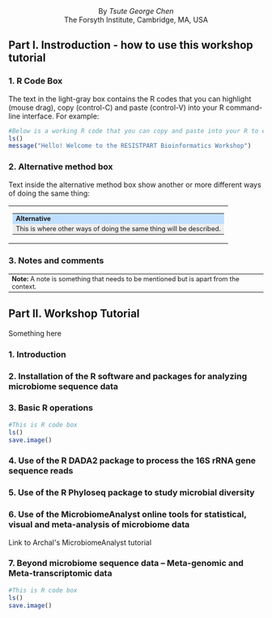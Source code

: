 <div align="center">By <i>Tsute George Chen</i><br>
  The Forsyth Institute, Cambridge, MA, USA</div>

## Part I. Instroduction - how to use this workshop tutorial

### 1. R Code Box
The text in the light-gray box contains the R codes that you can highlight (mouse drag), copy (control-C) and paste (control-V) into your R command-line interface.
For example:
``` R
#Below is a working R code that you can copy and paste into your R to execuate some R commands
ls()
message("Hello! Welcome to the RESISTPART Bioinformatics Workshop")
```

### 2. Alternative method box

Text inside the alternative method box show another or more different ways of doing the same thing:

<table style="border:0px" cellspacing="0" cellpadding="0"><tr><td>
<table style="text-align:left;background-color:#EEEEEE;font-size:0.8em">
  <tr><td bgcolor="#BFDFFF"><b>Alternative</b></td></tr>
<tr><td>This is where other ways of doing the same thing will be described.</td></tr></table>
</td></tr></table>

### 3. Notes and comments

<table><tr><td style="font-size:0.8em">
  <b>Note:</b> A note is something that needs to be mentioned but is apart from the context.
</td></tr></table>

## Part II. Workshop Tutorial

Something here
### 1. Introduction

### 2. Installation of the R software and packages for analyzing microbiome sequence data

### 3. Basic R operations

```R
#This is R code box
ls()
save.image()
```

### 4. Use of the R DADA2 package to process the 16S rRNA gene sequence reads

### 5. Use of the R Phyloseq package to study microbial diversity

### 6. Use of the MicrobiomeAnalyst online tools for statistical, visual and meta-analysis of microbiome data

Link to Archal's MicrobiomeAnalyst tutorial

### 7. Beyond microbiome sequence data – Meta-genomic and Meta-transcriptomic data


```R
#This is R code box
ls()
save.image()
```
